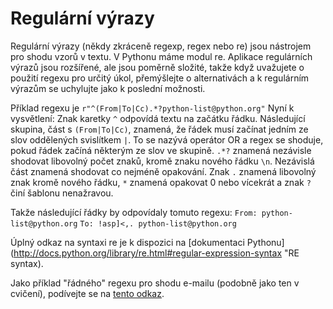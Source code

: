 # Regulární výrazy

Regulární výrazy (někdy zkráceně regexp, regex nebo re) jsou nástrojem pro shodu vzorů v textu. V Pythonu máme modul re. Aplikace regulárních výrazů jsou rozšířené, ale jsou poměrně složité, takže když uvažujete o použití regexu pro určitý úkol, přemýšlejte o alternativách a k regulárním výrazům se uchylujte jako k poslední možnosti.

Příklad regexu je `r"^(From|To|Cc).*?python-list@python.org"` Nyní k vysvětlení: Znak karetky `^` odpovídá textu na začátku řádku. Následující skupina, část s `(From|To|Cc)`, znamená, že řádek musí začínat jedním ze slov oddělených svislítkem `|`. To se nazývá operátor OR a regex se shoduje, pokud řádek začíná některým ze slov ve skupině. `.*?` znamená nezávisle shodovat libovolný počet znaků, kromě znaku nového řádku `\n`. Nezávislá část znamená shodovat co nejméně opakování. Znak `.` znamená libovolný znak kromě nového řádku, `*` znamená opakovat 0 nebo vícekrát a znak `?` činí šablonu nenažravou.

Takže následující řádky by odpovídaly tomuto regexu:
`From: python-list@python.org`
`To: !asp]<,. python-list@python.org`

Úplný odkaz na syntaxi re je k dispozici na [dokumentaci Pythonu](http://docs.python.org/library/re.html#regular-expression-syntax
"RE syntax).

Jako příklad "řádného" regexu pro shodu e-mailu (podobně jako ten v cvičení), podívejte se na [tento odkaz](http://www.ex-parrot.com/pdw/Mail-RFC822-Address.html).